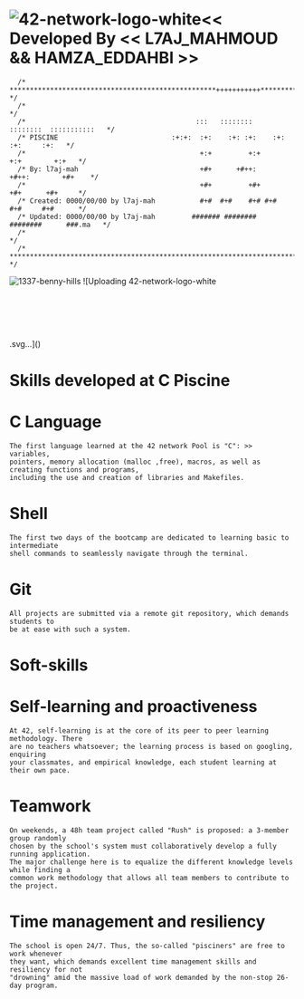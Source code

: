 ![42-network-logo-white](https://github.com/L7AJMAHMOUD/1337-pool-2024/assets/130211556/38b189c6-f733-4f84-9e24-e1fe5f419ede)<< Developed By << L7AJ_MAHMOUD && HAMZA_EDDAHBI >>
============================================================

	  /* ***************************************************+++++++++++******************* */
	  /*                                                                                   */
	  /*                                	      :::   ::::::::   ::::::::  :::::::::::   */ 
	  /* PISCINE                      	    :+:+:  :+:    :+: :+:    :+: :+:     :+:   */ 
	  /*                                           +:+         +:+        +:+        +:+   */ 
	  /* By: l7aj-mah                              +#+      +#++:      +#++:        +#+    */ 
	  /*                                           +#+         +#+        +#+      +#+     */ 
	  /* Created: 0000/00/00 by l7aj-mah           #+#  #+#    #+# #+#    #+#     #+#      */ 
	  /* Updated: 0000/00/00 by l7aj-mah         ####### ########   ########      ###.ma   */ 
	  /*           	                                                                       */ 
	  /* ********************************************************************************* */
   
 ![1337-benny-hills](https://github.com/L7AJMAHMOUD/1337-pool-2024/assets/130211556/fbb2f39e-d79a-49b8-a58d-b163dbb73222)
![Uploading 42-network-logo-white<?xml version="1.0" encoding="utf-8"?>
<!-- Generator: Adobe Illustrator 25.0.0, SVG Export Plug-In . SVG Version: 6.00 Build 0)  -->
<svg version="1.1" id="Calque_1" xmlns="http://www.w3.org/2000/svg" xmlns:xlink="http://www.w3.org/1999/xlink" x="0px" y="0px"
	 viewBox="0 0 653.4 85.8" style="enable-background:new 0 0 653.4 85.8;" xml:space="preserve">
<style type="text/css">
	.st0{fill:#FFFFFF;}
</style>
<g id="Marks__x28_no_editing_x29_">
</g>
<g id="Logotype__x28_no_editing_x29_">
</g>
<g id="Campus_name">
</g>
<g id="Company_name">
	<g>
		<g>
			<polygon class="st0" points="67.5,0 45,0 0,45 0,63.3 45,63.3 45,85.8 67.5,85.8 67.5,45 22.5,45 			"/>
			<polygon class="st0" points="77.2,22.5 99.7,0 77.2,0 			"/>
			<polygon class="st0" points="122.2,22.5 122.2,0 99.7,0 99.7,22.5 77.2,45 77.2,67.6 99.7,67.6 99.7,45 			"/>
			<polygon class="st0" points="122.2,45 99.7,67.6 122.2,67.6 			"/>
		</g>
		<g>
			<path class="st0" d="M190,21.1l-4.8,38.7h-11.1l4.8-38.7h-10.5l1.2-9.4h32l-1.2,9.4C200.4,21.1,190,21.1,190,21.1z"/>
			<path class="st0" d="M216.3,29.7h19.2l2.2-18h11.1l-5.9,48.1h-11.1l2.5-20.7h-19.2l-2.5,20.7h-11.1l5.9-48.1h11.1L216.3,29.7z"/>
			<path class="st0" d="M284.8,21.1h-15.7l-1.2,9.3h15.2l-1.2,9.4h-15.2l-1.3,10.7h16l-1.2,9.4h-26.8l6-48.2H286L284.8,21.1z"/>
			<path class="st0" d="M306.5,59.8l6-48.1h9.7L344.4,43l3.9-31.3h11.1l-5.9,48.1h-9.7l-22.3-31.5l-3.8,31.5H306.5z"/>
			<path class="st0" d="M395.3,21.1h-15.7l-1.2,9.3h15.2l-1.2,9.4h-15.2l-1.3,10.7h16l-1.2,9.4h-26.8l5.9-48.1h26.6L395.3,21.1z"/>
			<path class="st0" d="M421.8,21.1L417,59.8h-11.1l4.8-38.7h-10.5l1.2-9.4h32l-1.2,9.4C432.2,21.1,421.8,21.1,421.8,21.1z"/>
			<path class="st0" d="M445.6,11.7l6.3,31.9l14.2-31.9h7.6l6.3,31.9l14.1-31.9h11.8l-22.2,48.1h-9.5l-6.4-29.2l-13.6,29.2h-9.5
				l-10.4-48.1C434.3,11.7,445.6,11.7,445.6,11.7z"/>
			<path class="st0" d="M552.1,16.9c4.1,4,6.8,10,6.8,17.1c0,6.9-2.4,14.3-7.4,19.5c-6.1,6.2-13.6,7.4-19.9,7.4
				c-6,0-12.6-1.1-18.3-6.9c-3.3-3.4-6.8-8.9-6.8-16.8c0-8.4,3.4-15,7.9-19.3c6.1-5.8,13.6-7.3,19.8-7.3
				C543.4,10.6,548.9,13.9,552.1,16.9z M522.2,25.5c-2.8,3-4.4,7-4.4,11c0,4.4,1.7,7.9,3.9,10.1c3.2,3.3,7.1,4,10.5,4
				c3.2,0,7.2-0.5,10.8-4.1c2.6-2.7,4.5-6.9,4.5-11.8c0-3.1-0.7-7-3.8-10.1c-3.2-3.1-7-3.8-10-3.8C528.9,20.8,525.1,22.4,522.2,25.5
				z"/>
			<path class="st0" d="M585.1,11.7c4.6,0,9.2,0.4,12.8,4.3c1.7,1.7,3.5,4.8,3.5,9.8c0,4.5-1.6,8.2-4,10.5c-2.1,2-5,3.4-7.6,3.9
				l12.4,19.6h-13l-11.6-19l-2.3,19h-11.1l5.9-48.1C570.1,11.7,585.1,11.7,585.1,11.7z M578.4,33.5h2.7c1.8,0,4.5-0.2,6.5-1.7
				c1.9-1.5,2.5-3.6,2.5-5.6c0-1.5-0.4-3.5-2.3-4.7c-1.4-0.9-3.5-1.2-6.1-1.2H580L578.4,33.5z"/>
			<path class="st0" d="M622.5,31.8l17.6-20.1h13.3l-21,23.3l17.8,24.8h-14L621.7,38L619,59.8h-11.1l5.9-48.1h11.1L622.5,31.8z"/>
		</g>
	</g>
</g>
<g id="Guides__x28_hide_if_needed_x29_">
</g>
</svg>
.svg…]()


Skills developed at C Piscine
=============================
  # C Language
	The first language learned at the 42 network Pool is "C": >> variables,
	pointers, memory allocation (malloc ,free), macros, as well as creating functions and programs,
	including the use and creation of libraries and Makefiles.
 
 # Shell
	The first two days of the bootcamp are dedicated to learning basic to intermediate
	shell commands to seamlessly navigate through the terminal.

 # Git
	All projects are submitted via a remote git repository, which demands students to
	be at ease with such a system.
Soft-skills
===========
# Self-learning and proactiveness
	At 42, self-learning is at the core of its peer to peer learning methodology. There
	are no teachers whatsoever; the learning process is based on googling, enquiring
	your classmates, and empirical knowledge, each student learning at their own pace.

# Teamwork
	On weekends, a 48h team project called "Rush" is proposed: a 3-member group randomly
	chosen by the school's system must collaboratively develop a fully running application.
	The major challenge here is to equalize the different knowledge levels while finding a
	common work methodology that allows all team members to contribute to the project.

# Time management and resiliency
	The school is open 24/7. Thus, the so-called "pisciners" are free to work whenever
	they want, which demands excellent time management skills and resiliency for not
	"drowning" amid the massive load of work demanded by the non-stop 26-day program.
